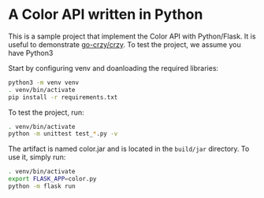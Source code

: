 # A Color API written in Python

This is a sample project that implement the Color API with Python/Flask. It
is useful to demonstrate [go-crzy/crzy](https://github.com/go-crzy/crzy). To
test the project, we assume you have Python3

Start by configuring venv and doanloading the required libraries:

```bash
python3 -m venv venv
. venv/bin/activate
pip install -r requirements.txt
```

To test the project, run:

```bash
. venv/bin/activate
python -m unittest test_*.py -v
```

The artifact is named color.jar and is located in the `build/jar` directory.
To use it, simply run:

```bash
. venv/bin/activate
export FLASK_APP=color.py
python -m flask run
```
